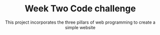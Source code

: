 <div align="center">
<h1>Week Two Code challenge</h1>
<p>This project incorporates the three pillars of web programming to create a simple website</p>
</div>
